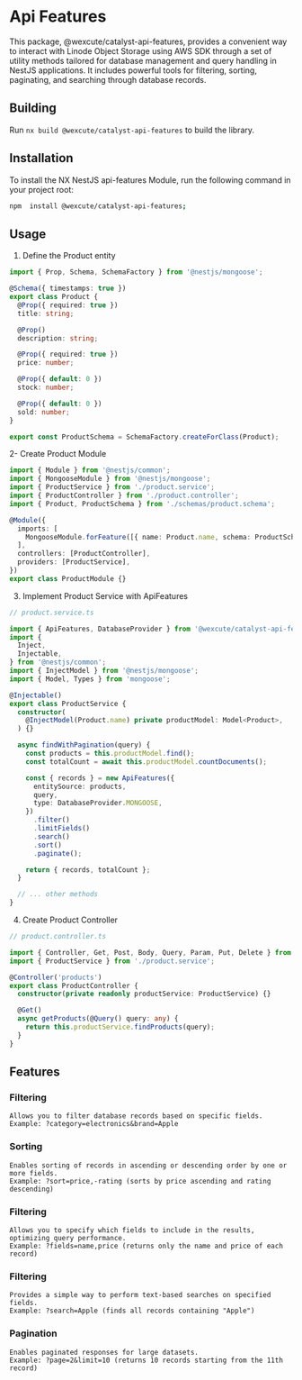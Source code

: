 # Api Features

This package, @wexcute/catalyst-api-features, provides a convenient way to interact with Linode Object Storage using AWS SDK through a set of utility methods tailored for database management and query handling in NestJS applications. It includes powerful tools for filtering, sorting, paginating, and searching through database records.

## Building

Run `nx build @wexcute/catalyst-api-features` to build the library.

## Installation

To install the NX NestJS api-features Module, run the following command in your project root:

```bash
npm  install @wexcute/catalyst-api-features;
```


## Usage
1. Define the Product entity

```typescript
import { Prop, Schema, SchemaFactory } from '@nestjs/mongoose';

@Schema({ timestamps: true })
export class Product {
  @Prop({ required: true })
  title: string;

  @Prop()
  description: string;

  @Prop({ required: true })
  price: number;

  @Prop({ default: 0 })
  stock: number;

  @Prop({ default: 0 })
  sold: number;
}

export const ProductSchema = SchemaFactory.createForClass(Product);
```

2- Create Product Module

```typescript
import { Module } from '@nestjs/common';
import { MongooseModule } from '@nestjs/mongoose';
import { ProductService } from './product.service';
import { ProductController } from './product.controller';
import { Product, ProductSchema } from './schemas/product.schema';

@Module({
  imports: [
    MongooseModule.forFeature([{ name: Product.name, schema: ProductSchema }]),
  ],
  controllers: [ProductController],
  providers: [ProductService],
})
export class ProductModule {}

```

3. Implement Product Service with ApiFeatures

```typescript
// product.service.ts

import { ApiFeatures, DatabaseProvider } from '@wexcute/catalyst-api-features';
import {
  Inject,
  Injectable,
} from '@nestjs/common';
import { InjectModel } from '@nestjs/mongoose';
import { Model, Types } from 'mongoose';

@Injectable()
export class ProductService {
  constructor(
    @InjectModel(Product.name) private productModel: Model<Product>,
  ) {}

  async findWithPagination(query) {
    const products = this.productModel.find();
    const totalCount = await this.productModel.countDocuments();

    const { records } = new ApiFeatures({
      entitySource: products,
      query,
      type: DatabaseProvider.MONGOOSE,
    })
      .filter()
      .limitFields()
      .search()
      .sort()
      .paginate();

    return { records, totalCount };
  }

  // ... other methods
}

```
4. Create Product Controller
```typescript
// product.controller.ts

import { Controller, Get, Post, Body, Query, Param, Put, Delete } from '@nestjs/common';
import { ProductService } from './product.service';

@Controller('products')
export class ProductController {
  constructor(private readonly productService: ProductService) {}

  @Get()
  async getProducts(@Query() query: any) {
    return this.productService.findProducts(query);
  }
}

```


## Features
### Filtering
    Allows you to filter database records based on specific fields.
    Example: ?category=electronics&brand=Apple
### Sorting
    Enables sorting of records in ascending or descending order by one or more fields.
    Example: ?sort=price,-rating (sorts by price ascending and rating descending)
### Filtering
    Allows you to specify which fields to include in the results, optimizing query performance.
    Example: ?fields=name,price (returns only the name and price of each record)
### Filtering
    Provides a simple way to perform text-based searches on specified fields.
    Example: ?search=Apple (finds all records containing "Apple")
### Pagination
    Enables paginated responses for large datasets.
    Example: ?page=2&limit=10 (returns 10 records starting from the 11th record)



